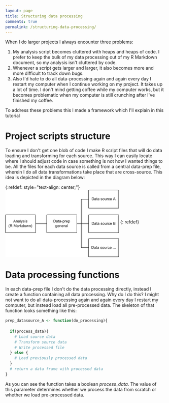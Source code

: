 ```yaml
---
layout: page
title: Structuring data processing
comments: true
permalink: /structuring-data-processing/
---
```


When I do larger projects I always encounter three problems:
1. My analysis script becomes cluttered with heaps and heaps of code. I prefer to keep the bulk of my data processing out of my R Markdown document, so my analysis isn't cluttered by code. 
2. Whenever a script gets larger and larger, it also becomes more and more difficult to track down bugs. 
3. Also I'd hate to do all data-processing again and again every day I restart my computer when I continue working on my project. It takes up a lot of time. I don't mind getting coffee while my computer works, but it becomes problematic when my computer is still crunching after I've finished my coffee. 

To address these problems this I made a framework which I'll explain in this tutorial

# Project scripts structure

To ensure I don't get one blob of code I make R script files that will do data loading and transforming for each source. This way I can easily locate where I should adjust code in case something is not how I wanted things to be. All the files for each data source is called from a central data-prep file, wherein I do all data transformations take place that are cross-source. This idea is depicted in the diagram below:

{:refdef: style="text-align: center;"}
<img src="/_pages/snippets-and-tips/script-structuring/data-prep.png" alt="Script structure" align="middle"/>
{: refdef}

# Data processing functions

In each data-prep file I don't do the data processing directly, instead I create a function containing all data processing. Why do I do this? I might not want to do all data-processing again and again every day I restart my computer, but instead load all pre-processed data. The skeleton of that function looks something like this:
```r
prep_datasource_A <- function(do_processing){

  if(process_data){
    # Load source data
    # Transform source data
    # Write processed file
  } else {
    # Load previously processed data
  }
  # return a data frame with processed data
}
```
As you can see the function takes a boolean _process_data_. The value of this parameter determines whether we process the data from scratch or whether we load pre-processed data.
